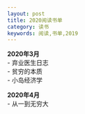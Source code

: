 ```yaml
---
layout: post
title: 2020阅读书单
category: 读书
keywords: 阅读,书单,2019
---
```


**2020年3月**  
    - 弃业医生日志  
    - 贫穷的本质  
    - 小岛经济学  

**2020年4月**  
    - 从一到无穷大  

